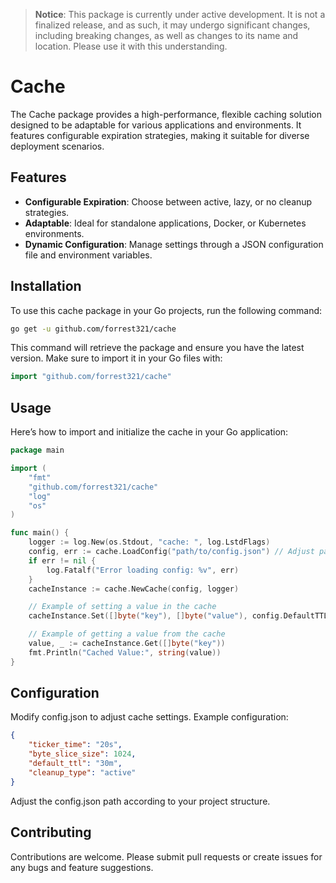 > **Notice**: This package is currently under active development. It is not a finalized release, and as such, it may undergo 
> significant changes, including breaking changes, as well as changes to its name and location. Please use it with this understanding.

# Cache

The Cache package provides a high-performance, flexible caching solution designed to be adaptable for various applications and environments. It features configurable expiration strategies, making it suitable for diverse deployment scenarios.

## Features

- **Configurable Expiration**: Choose between active, lazy, or no cleanup strategies.
- **Adaptable**: Ideal for standalone applications, Docker, or Kubernetes environments.
- **Dynamic Configuration**: Manage settings through a JSON configuration file and environment variables.

## Installation

To use this cache package in your Go projects, run the following command:

```bash
go get -u github.com/forrest321/cache
```

This command will retrieve the package and ensure you have the latest version. Make sure to import it in your Go files with:
```go
import "github.com/forrest321/cache"
```

## Usage
Here’s how to import and initialize the cache in your Go application:
```go
package main

import (
    "fmt"
    "github.com/forrest321/cache"
    "log"
    "os"
)

func main() {
    logger := log.New(os.Stdout, "cache: ", log.LstdFlags)
    config, err := cache.LoadConfig("path/to/config.json") // Adjust path as needed
    if err != nil {
        log.Fatalf("Error loading config: %v", err)
    }
    cacheInstance := cache.NewCache(config, logger)

    // Example of setting a value in the cache
    cacheInstance.Set([]byte("key"), []byte("value"), config.DefaultTTL)

    // Example of getting a value from the cache
    value, _ := cacheInstance.Get([]byte("key"))
    fmt.Println("Cached Value:", string(value))
}
```

## Configuration
Modify config.json to adjust cache settings. Example configuration:
```json
{
    "ticker_time": "20s",
    "byte_slice_size": 1024,
    "default_ttl": "30m",
    "cleanup_type": "active"
}
```
Adjust the config.json path according to your project structure.

## Contributing
Contributions are welcome. Please submit pull requests or create issues for any bugs and feature suggestions.